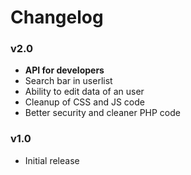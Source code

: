 # Changelog
### v2.0
 - **API for developers**
 - Search bar in userlist
 - Ability to edit data of an user
 - Cleanup of CSS and JS code
 - Better security and cleaner PHP code
### v1.0
 - Initial release